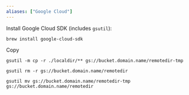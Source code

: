 ```yaml
---
aliases: ["Google Cloud"]
---
```

Install Google Cloud SDK (includes `gsutil`):
```shell
brew install google-cloud-sdk
```

Copy 
```
gsutil -m cp -r ./localdir/** gs://bucket.domain.name/remotedir-tmp

gsutil rm -r gs://bucket.domain.name/remotedir

gsutil mv gs://bucket.domain.name/remotedir-tmp gs://bucket.domain.name/remotedir
```